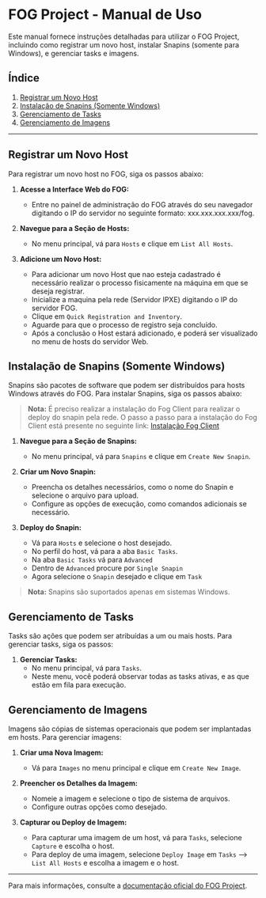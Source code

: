 # FOG Project - Manual de Uso

Este manual fornece instruções detalhadas para utilizar o FOG Project, incluindo como registrar um novo host, instalar Snapins (somente para Windows), e gerenciar tasks e imagens.

## Índice

1. [Registrar um Novo Host](#registrar-um-novo-host)
2. [Instalação de Snapins (Somente Windows)](#instalação-de-snapins-somente-windows)
3. [Gerenciamento de Tasks](#gerenciamento-de-tasks)
4. [Gerenciamento de Imagens](#gerenciamento-de-imagens)

---

## Registrar um Novo Host

Para registrar um novo host no FOG, siga os passos abaixo:

1. **Acesse a Interface Web do FOG:**
   - Entre no painel de administração do FOG através do seu navegador digitando o IP do servidor no seguinte formato: xxx.xxx.xxx.xxx/fog.

2. **Navegue para a Seção de Hosts:**
   - No menu principal, vá para `Hosts` e clique em `List All Hosts`.

3. **Adicione um Novo Host:**
   - Para adicionar um novo Host que nao esteja cadastrado é necessário realizar o processo fisicamente na máquina em que se deseja registrar.
   - Inicialize a maquina pela rede (Servidor IPXE) digitando o IP do servidor FOG.
   - Clique em `Quick Registration and Inventory`.
   - Aguarde para que o processo de registro seja concluído.
   - Após a conclusão o Host estará adicionado, e poderá ser visualizado no menu de hosts do servidor Web.

## Instalação de Snapins (Somente Windows)

Snapins são pacotes de software que podem ser distribuídos para hosts Windows através do FOG. Para instalar Snapins, siga os passos abaixo:

> **Nota:** É preciso realizar a instalação do Fog Client para realizar o deploy do snapin pela rede. O passo a passo para a instalação do Fog Client está presente no seguinte link: 
[Instalação Fog Client](https://docs.fogproject.org/en/latest/installation/client/install-fog-client/?h=client#fog-client-silent-installation)

1. **Navegue para a Seção de Snapins:**
   - No menu principal, vá para `Snapins` e clique em `Create New Snapin`.

2. **Criar um Novo Snapin:**
   - Preencha os detalhes necessários, como o nome do Snapin e selecione o arquivo para upload.
   - Configure as opções de execução, como comandos adicionais se necessário.

3. **Deploy do Snapin:**
   - Vá para `Hosts` e selecione o host desejado.
   - No perfil do host, vá para a aba `Basic Tasks`.
   - Na aba `Basic Tasks` vá para `Advanced`
   - Dentro de `Advanced` procure por `Single Snapin`
   - Agora selecione o `Snapin` desejado e clique em `Task`

> **Nota:** Snapins são suportados apenas em sistemas Windows.

## Gerenciamento de Tasks
Tasks são ações que podem ser atribuídas a um ou mais hosts. Para gerenciar tasks, siga os passos:

1. **Gerenciar Tasks:**
   - No menu principal, vá para `Tasks`.
   - Neste menu, você poderá observar todas as tasks ativas, e as que estão em fila para execução.

## Gerenciamento de Imagens

Imagens são cópias de sistemas operacionais que podem ser implantadas em hosts. Para gerenciar imagens:

1. **Criar uma Nova Imagem:**
   - Vá para `Images` no menu principal e clique em `Create New Image`.

2. **Preencher os Detalhes da Imagem:**
   - Nomeie a imagem e selecione o tipo de sistema de arquivos.
   - Configure outras opções como desejado.

3. **Capturar ou Deploy de Imagem:**
   - Para capturar uma imagem de um host, vá para `Tasks`, selecione `Capture` e escolha o host.
   - Para deploy de uma imagem, selecione `Deploy Image` em `Tasks` --> `List All Hosts` e escolha a imagem e o host.

---

Para mais informações, consulte a [documentação oficial do FOG Project](https://docs.fogproject.org/).


